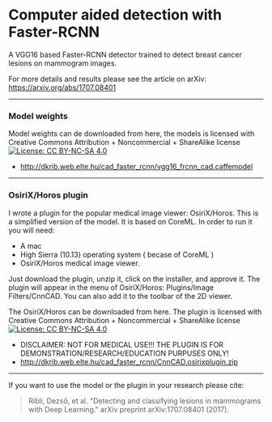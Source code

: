 # Computer aided detection with Faster-RCNN


A VGG16 based Faster-RCNN detector trained to detect breast cancer lesions on mammogram images.

For more details and results please see the article on arXiv: https://arxiv.org/abs/1707.08401

---

### Model weights

Model weights can de downloaded from here, the models is licensed with Creative Commons Attribution + Noncommercial + ShareAlike license [![License: CC BY-NC-SA 4.0](https://img.shields.io/badge/License-CC%20BY--NC--SA%204.0-lightgrey.svg)](https://creativecommons.org/licenses/by-nc-sa/4.0/)
- http://dkrib.web.elte.hu/cad_faster_rcnn/vgg16_frcnn_cad.caffemodel


---

### OsiriX/Horos plugin

I wrote a plugin for the popular medical image viewer: OsiriX/Horos. This is a simplified version of the model. It is based on CoreML. In order to run it you will need:
- A mac
- High Sierra (10.13) operating system ( becase of CoreML )
- OsiriX/Horos medical image viewer.

Just download the plugin, unzip it, click on the installer, and approve it. The plugin will appear in the menu of OsiriX/Horos: Plugins/Image Filters/CnnCAD. You can also add it to the toolbar of the 2D viewer.


The OsiriX/Horos can be downloaded from here.  The plugin is licensed with Creative Commons Attribution + Noncommercial + ShareAlike license [![License: CC BY-NC-SA 4.0](https://img.shields.io/badge/License-CC%20BY--NC--SA%204.0-lightgrey.svg)](https://creativecommons.org/licenses/by-nc-sa/4.0/)
- DISCLAIMER: NOT FOR MEDICAL USE!!! THE PLUGIN IS FOR DEMONSTRATION/RESEARCH/EDUCATION PURPUSES ONLY!
- http://dkrib.web.elte.hu/cad_faster_rcnn/CnnCAD.osirixplugin.zip


---

If you want to use the model or the plugin in your research please cite:
> Ribli, Dezső, et al. "Detecting and classifying lesions in mammograms with Deep Learning." arXiv preprint arXiv:1707.08401 (2017).
